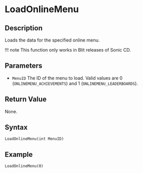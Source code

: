 # LoadOnlineMenu

## Description
Loads the data for the specified online menu.

!!! note
    This function only works in Blit releases of Sonic CD.

## Parameters
- `MenuID`
The ID of the menu to load. Valid values are 0 (`ONLINEMENU_ACHIEVEMENTS`) and 1 (`ONLINEMENU_LEADERBOARDS`).

## Return Value
None.

## Syntax
```
LoadOnlineMenu(int MenuID)
```

## Example
```
LoadOnlineMenu(0)
```